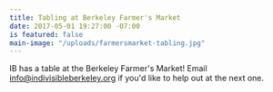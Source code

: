 ```yaml
---
title: Tabling at Berkeley Farmer's Market
date: 2017-05-01 19:27:00 -07:00
is featured: false
main-image: "/uploads/farmersmarket-tabling.jpg"
---
```


IB has a table at the Berkeley Farmer's Market! Email info@indivisibleberkeley.org if you'd like to help out at the next one.